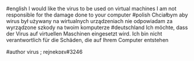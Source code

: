 #english
I would like the virus to be used on virtual machines I am not responsible for the damage done to your computer
#polish
Chciałbym aby wirus był używany na wirtualnych urządzeniach nie odpowiadam za wyrządzone szkody na twoim komputerze 
#deutschland
Ich möchte, dass der Virus auf virtuellen Maschinen eingesetzt wird. Ich bin nicht verantwortlich für die Schäden, die auf Ihrem Computer entstehen




#author virus ; rejnekᴅᴇᴠ#3246
